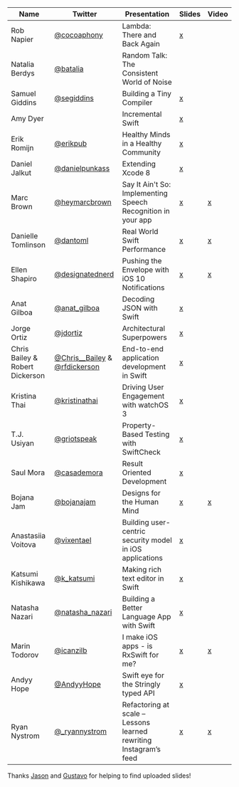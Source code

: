 | Name                            | Twitter                                                                                               | Presentation                                                      | Slides                                                                                          | Video |
|---------------------------------|-------------------------------------------------------------------------------------------------------|-------------------------------------------------------------------|-------------------------------------------------------------------------------------------------|-------|
| Rob Napier                      | [@cocoaphony](https://twitter.com/cocoaphony)                                                           | Lambda: There and Back Again                                      | [x](https://speakerdeck.com/realm/rob-napier-lambda-there-and-back-againrob-napier)                                                                                                 |       |
| Natalia Berdys                  | [@batalia](https://twitter.com/batalia)                                                               | Random Talk: The Consistent World of Noise                        |                                                                                                 |       |
| Samuel Giddins                  | [@segiddins](https://twitter.com/segiddins)                                                           | Building a Tiny Compiler                                          |                                           [x](https://speakerdeck.com/segiddins/writing-a-tiny-compiler)                                                      |       |
| Amy Dyer                        |                                                                                                       | Incremental Swift                                                 | [x](https://speakerdeck.com/realm/amy-dyer-incremental-swift)                                                                                                 |       |
| Erik Romijn                     | [@erikpub](https://twitter.com/erikpub)                                                               | Healthy Minds in a Healthy Community                              |                                           [x](https://speakerdeck.com/erik/healthy-minds-in-a-healthy-community-at-try-swift-nyc-2016)                                                      |       |
| Daniel Jalkut                   | [@danielpunkass](https://twitter.com/danielpunkass)                                                   | Extending Xcode 8                                                 | [x](https://speakerdeck.com/danielpunkass/extending-xcode-8-try-swift-nyc-2016)                                                                                                 |       |
| Marc Brown                      | [@heymarcbrown](https://twitter.com/heymarcbrown)                                                     | Say It Ain't So: Implementing Speech Recognition in your app      | [x](https://speakerdeck.com/marcdown/say-it-aint-so-implementing-speech-recognition-in-your-app)                                                                                                 | [x](https://realm.io/news/tryswift-marc-brown-say-it-aint-so-implementing-speech-recognition/)       |
| Danielle Tomlinson              | [@dantoml](https://twitter.com/dantoml)                                                               | Real World Swift Performance                                      | [x](https://speakerdeck.com/dantoml/introduction-to-swift-performance-try-swift-2016)                                                                                                 | [x](https://realm.io/news/real-world-swift-performance/)       |
| Ellen Shapiro                   | [@designatednerd](https://twitter.com/designatednerd)                                                 | Pushing the Envelope with iOS 10 Notifications                    |                                          [x](https://speakerdeck.com/designatednerd/pushing-the-envelope-with-ios-10-notifications-try-swift-nyc-september-2016)                                                      | [x](https://realm.io/news/tryswift-ellen-shapiro-pushing-envelope-ios-10-notifications/)       |
| Anat Gilboa                     | [@anat_gilboa](https://twitter.com/anat_gilboa)                                                       | Decoding JSON with Swift                                          | [x](https://speakerdeck.com/anatg/parsing-json-in-swift)                                                                                                 |       |
| Jorge Ortiz                     | [@jdortiz](https://twitter.com/jdortiz)                                                               | Architectural Superpowers                                         | [x](https://speakerdeck.com/realm/jorge-ortiz-architectural-superpowers)                                                                                                 |       |
| Chris Bailey & Robert Dickerson | [@Chris__Bailey](https://twitter.com/Chris__Bailey) & [@rfdickerson](https://twitter.com/rfdickerson) | End-to-end application development in Swift                       |         [x](http://www.slideshare.net/cnbailey/tryswift-nyc-end-to-end-application-development-in-swift)                                                                                        |       |
| Kristina Thai                   | [@kristinathai](https://twitter.com/kristinathai)                                                     | Driving User Engagement with watchOS 3                            |                                           [x](http://www.slideshare.net/KristinaThai/driving-user-engagement-with-watchos-3)                                                      |       |
| T.J. Usiyan                     | [@griotspeak](https://twitter.com/griotspeak)                                                         | Property-Based Testing with SwiftCheck                            |                                           [x](https://speakerdeck.com/griotspeak/property-based-testing-with-swiftcheck)                                                      |       |
| Saul Mora                       | [@casademora](https://twitter.com/casademora)                                                         | Result Oriented Development                                       | [x](https://speakerdeck.com/casademora/result-oriented-development)                                                                                                 |       |
| Bojana Jam                      | [@bojanajam](https://twitter.com/bojanajam)                                                           | Designs for the Human Mind                                        | [x](https://speakerdeck.com/realm/bojana-jam-designs-for-the-human-mind)                                                                                                | [x](https://realm.io/news/tryswift-Bojana-Jam-Designs-for-the-Human-Mind/)       |
| Anastasiia Voitova              | [@vixentael](https://twitter.com/vixentael)                                                           | Building user-centric security model in iOS applications          | [x](https://speakerdeck.com/vixentael/building-user-centric-security-model-in-ios-applications) |       |
| Katsumi Kishikawa               | [@k_katsumi](https://twitter.com/k_katsumi)                                                           | Making rich text editor in Swift                                  |                                           [x](https://speakerdeck.com/kishikawakatsumi/mastering-textkit)                                                      |       |
| Natasha Nazari                  | [@natasha_nazari](https://twitter.com/natasha_nazari)                                                 | Building a Better Language App with Swift                         |        [x](https://speakerdeck.com/natashanazari/building-a-better-language-app-in-swift)       |       |
| Marin Todorov                   | [@icanzilb](https://twitter.com/icanzilb)                                                             | I make iOS apps - is RxSwift for me?                              |             [x](https://speakerdeck.com/icanzilb/is-rxswift-for-me-at-try-swift-nyc)            | [x](https://realm.io/news/tryswift-Marin-Todorov-I-create-iOS-apps-is-RxSwift-for-me/)       |
| Andyy Hope                      | [@AndyyHope](https://twitter.com/AndyyHope)                                                           | Swift eye for the Stringly typed API                              |                                           [x](https://speakerdeck.com/andyyhope/swift-eye-for-the-stringly-typed-api)                                                      |       |
| Ryan Nystrom                    | [@_ryannystrom](https://twitter.com/_ryannystrom)                                                     | Refactoring at scale – Lessons learned rewriting Instagram’s feed | [x](https://speakerdeck.com/realm/ryan-nystrom-refactoring-at-scale-lessons-learned-rewriting-instagrams-feed)                                                                                                 | [x](https://realm.io/news/tryswift-ryan-nystrom-refactoring-at-scale-lessons-learned-rewriting-instagram-feed/)       |


Thanks [Jason](https://github.com/jcsquatrito) and [Gustavo](https://github.com/barbosa) for helping to find uploaded slides!
